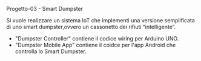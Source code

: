 Progetto-03 - Smart Dumpster

Si vuole realizzare un sistema IoT che implementi una versione semplificata di uno smart dumpster,​ovvero un cassonetto dei rifiuti “intelligente”.

- "Dumpster Controller" contiene il codice wiring per Arduino UNO.
- "Dumpster Mobile App" contiene il coidce per l'app Android che controlla lo Smart Dumpster.
